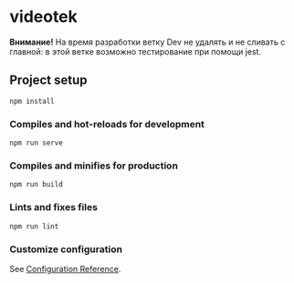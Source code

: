 # videotek

**Внимание!** На время разработки ветку Dev не удалять и не сливать с главной: в этой ветке возможно тестирование при помощи jest.

## Project setup
```
npm install
```

### Compiles and hot-reloads for development
```
npm run serve
```

### Compiles and minifies for production
```
npm run build
```

### Lints and fixes files
```
npm run lint
```

### Customize configuration
See [Configuration Reference](https://cli.vuejs.org/config/).
